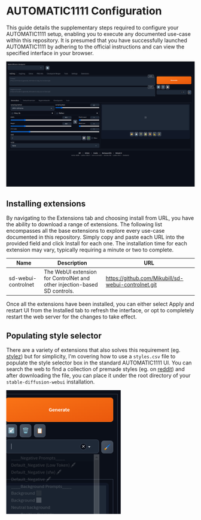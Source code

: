 # AUTOMATIC1111 Configuration

This guide details the supplementary steps required to configure your AUTOMATIC1111 setup, enabling you to execute any documented use-case within this repository. It is presumed that you have successfully launched AUTOMATIC1111 by adhering to the official instructions and can view the specified interface in your browser.

![Screenshot AUTOMATIC1111 GUI](res/screenshots/AUTOMATIC1111_intro.png "AUTOMATIC111 GUI")

## Installing extensions

By navigating to the Extensions tab and choosing install from URL, you have the ability to download a range of extensions. The following list encompasses all the base extensions to explore every use-case documented in this repository. Simply copy and paste each URL into the provided field and click Install for each one. The installation time for each extension may vary, typically requiring a minute or two to complete.

| Name                | Description                                                               | URL                                             |
|---------------------|---------------------------------------------------------------------------|-------------------------------------------------|
| sd-webui-controlnet | The WebUI extension for ControlNet and other injection-based SD controls. | https://github.com/Mikubill/sd-webui-controlnet.git |


Once all the extensions have been installed, you can either select Apply and restart UI from the Installed tab to refresh the interface, or opt to completely restart the web server for the changes to take effect.

## Populating style selector

There are a variety of extensions that also solves this requirement (eg. [stylez](https://github.com/javsezlol1/stylez)) but for simplicity, I'm covering how to use a `styles.csv` file to populate the style selector box in the standard AUTOMATIC1111 UI. You can search the web to find a collection of premade styles (eg. on [reddit](https://www.reddit.com/r/StableDiffusion/comments/11mkefu/is_there_a_collection_of_styles_for_web_ui_i/)) and after downloading the file, you can place it under the root directory of your `stable-diffusion-webui` installation.

![Style selector AUTOMATIC1111](res/screenshots/AUTOMATIC1111_style_selector.png "AUTOMATIC1111 Style selector")
